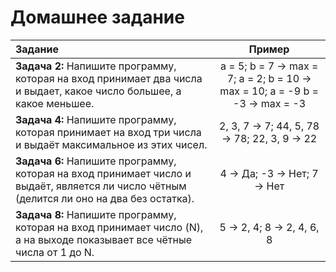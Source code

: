 # Домашнее задание

**Задание**|**Пример**
:-|:-:
**Задача 2:** Напишите программу, которая на вход принимает два числа и выдает, какое число большее, а какое меньшее. | a = 5; b = 7 -> max = 7; a = 2; b = 10 -> max = 10; a = -9 b = -3 -> max = -3
**Задача 4:** Напишите программу, которая принимает на вход три числа и выдаёт максимальное из этих чисел. | 2, 3, 7 -> 7; 44, 5, 78 -> 78; 22, 3, 9 -> 22
**Задача 6:** Напишите программу, которая на вход принимает число и выдаёт, является ли число чётным (делится ли оно на два без остатка). | 4 -> Да; -3 -> Нет; 7 -> Нет
**Задача 8:** Напишите программу, которая на вход принимает число (N), а на выходе показывает все чётные числа от 1 до N. | 5 -> 2, 4; 8 -> 2, 4, 6, 8